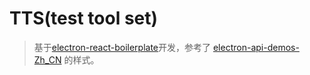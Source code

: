 # TTS(test tool set)

> 基于[electron-react-boilerplate](https://github.com/electron-react-boilerplate/electron-react-boilerplate)开发，参考了 [electron-api-demos-Zh_CN](https://github.com/demopark/electron-api-demos-Zh_CN) 的样式。

